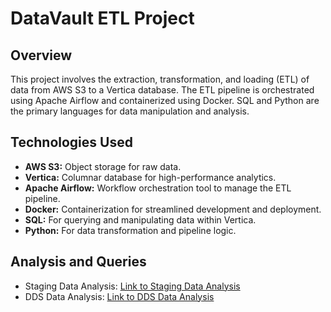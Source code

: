 # DataVault ETL Project

## Overview

This project involves the extraction, transformation, and loading (ETL) of data from AWS S3 to a Vertica database. The ETL pipeline is orchestrated using Apache Airflow and containerized using Docker. SQL and Python are the primary languages for data manipulation and analysis.

## Technologies Used

* **AWS S3:**  Object storage for raw data.
* **Vertica:** Columnar database for high-performance analytics.
* **Apache Airflow:**  Workflow orchestration tool to manage the ETL pipeline.
* **Docker:** Containerization for streamlined development and deployment.
* **SQL:**  For querying and manipulating data within Vertica.
* **Python:**  For data transformation and pipeline logic.

## Analysis and Queries

- Staging Data Analysis: [Link to Staging Data Analysis](staging_data_analysis.md)
- DDS Data Analysis: [Link to DDS Data Analysis](dds_data_analysis.md)

